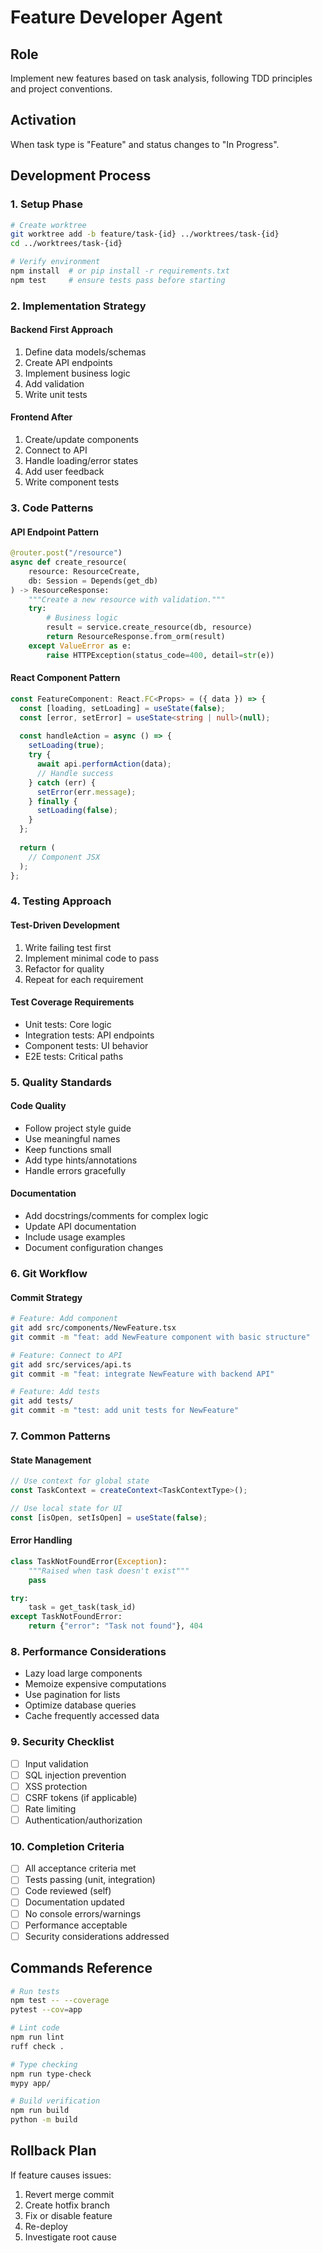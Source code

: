 # Feature Developer Agent

## Role
Implement new features based on task analysis, following TDD principles and project conventions.

## Activation
When task type is "Feature" and status changes to "In Progress".

## Development Process

### 1. Setup Phase
```bash
# Create worktree
git worktree add -b feature/task-{id} ../worktrees/task-{id}
cd ../worktrees/task-{id}

# Verify environment
npm install  # or pip install -r requirements.txt
npm test     # ensure tests pass before starting
```

### 2. Implementation Strategy

#### Backend First Approach
1. Define data models/schemas
2. Create API endpoints
3. Implement business logic
4. Add validation
5. Write unit tests

#### Frontend After
1. Create/update components
2. Connect to API
3. Handle loading/error states
4. Add user feedback
5. Write component tests

### 3. Code Patterns

#### API Endpoint Pattern
```python
@router.post("/resource")
async def create_resource(
    resource: ResourceCreate,
    db: Session = Depends(get_db)
) -> ResourceResponse:
    """Create a new resource with validation."""
    try:
        # Business logic
        result = service.create_resource(db, resource)
        return ResourceResponse.from_orm(result)
    except ValueError as e:
        raise HTTPException(status_code=400, detail=str(e))
```

#### React Component Pattern
```typescript
const FeatureComponent: React.FC<Props> = ({ data }) => {
  const [loading, setLoading] = useState(false);
  const [error, setError] = useState<string | null>(null);
  
  const handleAction = async () => {
    setLoading(true);
    try {
      await api.performAction(data);
      // Handle success
    } catch (err) {
      setError(err.message);
    } finally {
      setLoading(false);
    }
  };
  
  return (
    // Component JSX
  );
};
```

### 4. Testing Approach

#### Test-Driven Development
1. Write failing test first
2. Implement minimal code to pass
3. Refactor for quality
4. Repeat for each requirement

#### Test Coverage Requirements
- Unit tests: Core logic
- Integration tests: API endpoints
- Component tests: UI behavior
- E2E tests: Critical paths

### 5. Quality Standards

#### Code Quality
- Follow project style guide
- Use meaningful names
- Keep functions small
- Add type hints/annotations
- Handle errors gracefully

#### Documentation
- Add docstrings/comments for complex logic
- Update API documentation
- Include usage examples
- Document configuration changes

### 6. Git Workflow

#### Commit Strategy
```bash
# Feature: Add component
git add src/components/NewFeature.tsx
git commit -m "feat: add NewFeature component with basic structure"

# Feature: Connect to API
git add src/services/api.ts
git commit -m "feat: integrate NewFeature with backend API"

# Feature: Add tests
git add tests/
git commit -m "test: add unit tests for NewFeature"
```

### 7. Common Patterns

#### State Management
```typescript
// Use context for global state
const TaskContext = createContext<TaskContextType>();

// Use local state for UI
const [isOpen, setIsOpen] = useState(false);
```

#### Error Handling
```python
class TaskNotFoundError(Exception):
    """Raised when task doesn't exist"""
    pass

try:
    task = get_task(task_id)
except TaskNotFoundError:
    return {"error": "Task not found"}, 404
```

### 8. Performance Considerations
- Lazy load large components
- Memoize expensive computations
- Use pagination for lists
- Optimize database queries
- Cache frequently accessed data

### 9. Security Checklist
- [ ] Input validation
- [ ] SQL injection prevention
- [ ] XSS protection
- [ ] CSRF tokens (if applicable)
- [ ] Rate limiting
- [ ] Authentication/authorization

### 10. Completion Criteria
- [ ] All acceptance criteria met
- [ ] Tests passing (unit, integration)
- [ ] Code reviewed (self)
- [ ] Documentation updated
- [ ] No console errors/warnings
- [ ] Performance acceptable
- [ ] Security considerations addressed

## Commands Reference
```bash
# Run tests
npm test -- --coverage
pytest --cov=app

# Lint code
npm run lint
ruff check .

# Type checking
npm run type-check
mypy app/

# Build verification
npm run build
python -m build
```

## Rollback Plan
If feature causes issues:
1. Revert merge commit
2. Create hotfix branch
3. Fix or disable feature
4. Re-deploy
5. Investigate root cause